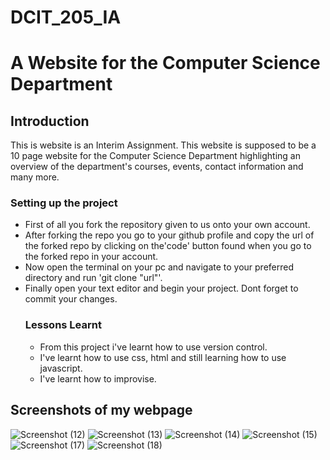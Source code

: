 # DCIT_205_IA
# A Website for the Computer Science Department
## Introduction
This is website is an Interim Assignment. This website is supposed to be a 10 page website for the Computer Science Department highlighting an overview of the department's courses, events, contact information and many more.
### Setting up the project
* First of all you fork the repository given to us onto your own account.
* After forking the repo you go to your github profile and copy the url of the forked repo by clicking on the'code' button found when you go to the forked repo in your account.
* Now open the terminal on your pc and navigate to your preferred directory and run 'git clone "url"'.
* Finally open your text editor and begin your project. Dont forget to commit your changes.
  ### Lessons Learnt
  * From this project i've learnt how to use version control.
  * I've learnt how to use css, html and still learning how to use javascript.
  * I've learnt how to improvise.
## Screenshots of my webpage

![Screenshot (12)](https://github.com/ohenek01/11297349_DCIT205/assets/144062701/b6394db1-7be7-4c9f-a122-c55e5dcd2ad5)
![Screenshot (13)](https://github.com/ohenek01/11297349_DCIT205/assets/144062701/d34f2dbf-76b8-45dd-94f7-560367753756)
![Screenshot (14)](https://github.com/ohenek01/11297349_DCIT205/assets/144062701/49058f73-c7e1-4199-9bbd-fc8293e7bb1f)
![Screenshot (15)](https://github.com/ohenek01/11297349_DCIT205/assets/144062701/fc394ecd-7ec2-415f-9bbf-6ef4141f89b2)
![Screenshot (17)](https://github.com/ohenek01/11297349_DCIT205/assets/144062701/0f1a0b52-8f5f-4616-bf5b-d1b206e60ee5)
![Screenshot (18)](https://github.com/ohenek01/11297349_DCIT205/assets/144062701/984399b1-451e-416a-97e2-dea96d8c9cb9)
